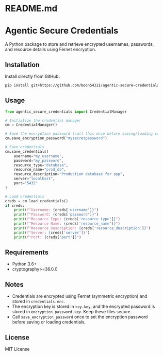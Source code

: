 # README.md
# Agentic Secure Credentials

A Python package to store and retrieve encrypted usernames, passwords, and resource details using Fernet encryption.

## Installation
Install directly from GitHub:
```bash
pip install git+https://github.com/boon54321/agentic-secure-credentials.git
```

## Usage
```python
from agentic_secure_credentials import CredentialManager

# Initialize the credential manager
cm = CredentialManager()

# Save the encryption password (call this once before saving/loading credentials)
cm.save_encryption_password("mysecretpassword")

# Save credentials
cm.save_credentials(
    username="my_username",
    password="my_password",
    resource_type="database",
    resource_name="prod_db",
    resource_description="Production database for app",
    server="localhost",
    port="5432"
)

# Load credentials
creds = cm.load_credentials()
if creds:
    print(f"Username: {creds['username']}")
    print(f"Password: {creds['password']}")
    print(f"Resource Type: {creds['resource_type']}")
    print(f"Resource Name: {creds['resource_name']}")
    print(f"Resource Description: {creds['resource_description']}")
    print(f"Server: {creds['server']}")
    print(f"Port: {creds['port']}")
```

## Requirements
- Python 3.6+
- cryptography>=36.0.0

## Notes
- Credentials are encrypted using Fernet (symmetric encryption) and stored in `credentials.enc`.
- The encryption key is stored in `key.key`, and the encrypted password is stored in `encryption_password.key`. Keep these files secure.
- Call `save_encryption_password` once to set the encryption password before saving or loading credentials.

## License
MIT License
